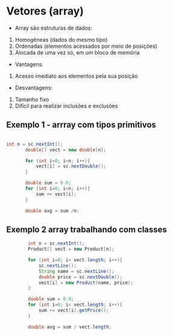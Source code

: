 # Vetores (array)

* Array são estruturas de dados:
1. Homogêneas (dados do mesmo tipo)
2. Ordenadas (elementos acessados por meio de posições)
3. Alocada de uma vez só, em um bloco de memória

* Vantagens:
1. Acesso imediato aos elementos pela sua posição

* Desvantagens:
1. Tamanho fixo
2. Difícil para realizar inclusões e exclusões

## Exemplo 1 - arrray com tipos primitivos
 ~~~Java

 int n = sc.nextInt();
        double[] vect = new double[n];

        for (int i=0; i<n; i++){
            vect[i] = sc.nextDouble();
        }

        double sum = 0.0;
        for (int i=0; i<n; i++){
            sum += vect[i];
        }

        double avg = sum /n;
~~~

## Exemplo 2 array trabalhando com classes

~~~ Java 
        int n = sc.nextInt();
        Product[] vect = new Product[n];

        for (int i=0; i< vect.length; i++){
            sc.nextLine();
            String name = sc.nextLine();
            double price = sc.nextDouble();
            vect[i] = new Product(name, price);
        }

        double sum = 0.0;
        for (int i=0; i< vect.length; i++){
            sum += vect[i].getPrice();
        }

        double avg = sum / vect.length;
